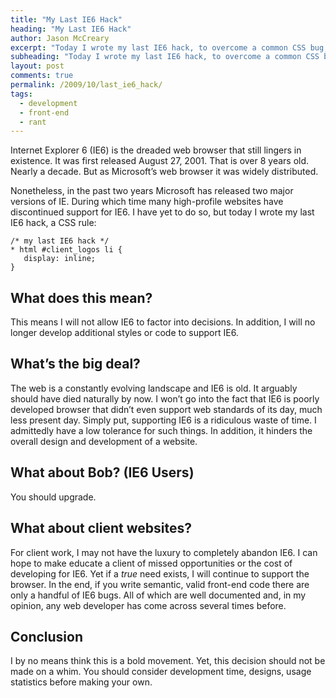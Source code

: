 ```yaml
---
title: "My Last IE6 Hack"
heading: "My Last IE6 Hack"
author: Jason McCreary
excerpt: "Today I wrote my last IE6 hack, to overcome a common CSS bug, and I say good riddance to this nearly decade old browser."
subheading: "Today I wrote my last IE6 hack, to overcome a common CSS bug, and I say good riddance to this nearly decade old browser."
layout: post
comments: true
permalink: /2009/10/last_ie6_hack/
tags:
  - development
  - front-end
  - rant
---
```

Internet Explorer 6 (IE6) is the dreaded web browser that still lingers in existence. It was first released August 27, 2001. That is over 8 years old. Nearly a decade. But as Microsoft&rsquo;s web browser it was widely distributed. 

Nonetheless, in the past two years Microsoft has released two major versions of IE. During which time many high-profile websites have discontinued support for IE6. I have yet to do so, but today I wrote my last IE6 hack, a CSS rule:

    /* my last IE6 hack */
    * html #client_logos li {
       display: inline;
    }
    

## What does this mean?

This means I will not allow IE6 to factor into decisions. In addition, I will no longer develop additional styles or code to support IE6.

## What&rsquo;s the big deal?

The web is a constantly evolving landscape and IE6 is old. It arguably should have died naturally by now. I won&rsquo;t go into the fact that IE6 is poorly developed browser that didn&rsquo;t even support web standards of its day, much less present day. Simply put, supporting IE6 is a ridiculous waste of time. I admittedly have a low tolerance for such things. In addition, it hinders the overall design and development of a website.

## What about Bob? (IE6 Users)

You should upgrade.

## What about client websites?

For client work, I may not have the luxury to completely abandon IE6. I can hope to make educate a client of missed opportunities or the cost of developing for IE6. Yet if a *true* need exists, I will continue to support the browser. In the end, if you write semantic, valid front-end code there are only a handful of IE6 bugs. All of which are well documented and, in my opinion, any web developer has come across several times before.

## Conclusion

I by no means think this is a bold movement. Yet, this decision should not be made on a whim. You should consider development time, designs, usage statistics before making your own.
